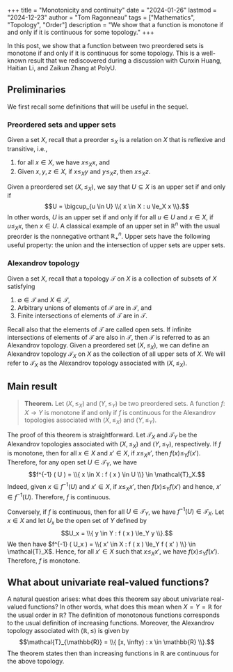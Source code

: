 +++
title = "Monotonicity and continuity"
date = "2024-01-26"
lastmod = "2024-12-23"
author = "Tom Ragonneau"
tags = ["Mathematics", "Topology", "Order"]
description = "We show that a function is monotone if and only if it is continuous for some topology."
+++

In this post, we show that a function between two preordered sets is monotone if and only if it is continuous for some topology.
This is a well-known result that we rediscovered during a discussion with Cunxin Huang, Haitian Li, and Zaikun Zhang at PolyU.

## Preliminaries

We first recall some definitions that will be useful in the sequel.

### Preordered sets and upper sets

Given a set $X$, recall that a preorder $\le_X$ is a relation on $X$ that is reflexive and transitive, i.e.,
1. for all $x \in X$, we have $x \le_X x$, and
2. Given $x, y, z \in X$, if $x \le_X y$ and $y \le_X z$, then $x \le_X z$.

Given a preordered set $(X, \le_X)$, we say that $U \subseteq X$ is an upper set if and only if
$$U = \bigcup_{u \in U} \\{ x \in X : u \le_X x \\}.$$
In other words, $U$ is an upper set if and only if for all $u \in U$ and $x \in X$, if $u \le_X x$, then $x \in U$.
A classical example of an upper set in $\mathbb{R}^n$ with the usual preorder is the nonnegative orthant $\mathbb{R}^n_+$.
Upper sets have the following useful property: the union and the intersection of upper sets are upper sets.

### Alexandrov topology

Given a set $X$, recall that a topology $\mathcal{T}$ on $X$ is a collection of subsets of $X$ satisfying
1. $\emptyset \in \mathcal{T}$ and $X \in \mathcal{T}$,
2. Arbitrary unions of elements of $\mathcal{T}$ are in $\mathcal{T}$, and
3. Finite intersections of elements of $\mathcal{T}$ are in $\mathcal{T}$.

Recall also that the elements of $\mathcal{T}$ are called open sets.
If infinite intersections of elements of $\mathcal{T}$ are also in $\mathcal{T}$, then $\mathcal{T}$ is referred to as an Alexandrov topology.
Given a preordered set $(X, \le_X)$, we can define an Alexandrov topology $\mathcal{T}_X$ on $X$ as the collection of all upper sets of $X$.
We will refer to $\mathcal{T}_X$ as the Alexandrov topology associated with $(X, \le_X)$.

## Main result

> **Theorem.**
> Let $(X, \le_X)$ and $(Y, \le_Y)$ be two preordered sets.
> A function $f \colon X \to Y$ is monotone if and only if $f$ is continuous for the Alexandrov topologies associated with $(X, \le_X)$ and $(Y, \le_Y)$.

The proof of this theorem is straightforward.
Let $\mathcal{T}_X$ and $\mathcal{T}_Y$ be the Alexandrov topologies associated with $(X, \le_X)$ and $(Y, \le_Y)$, respectively.
If $f$ is monotone, then for all $x \in X$ and $x' \in X$, if $x \le_X x'$, then $f ( x ) \le_Y f ( x' )$.
Therefore, for any open set $U \in \mathcal{T}_Y$, we have
$$f^{-1} ( U ) = \\{ x \in X : f ( x ) \in U \\} \in \mathcal{T}_X.$$
Indeed, given $x \in f^{-1} ( U )$ and $x' \in X$, if $x \le_X x'$, then $f ( x ) \le_Y f ( x' )$ and hence, $x' \in f^{-1} ( U )$.
Therefore, $f$ is continuous.

Conversely, if $f$ is continuous, then for all $U \in \mathcal{T}_Y$, we have $f^{-1} ( U ) \in \mathcal{T}_X$.
Let $x \in X$ and let $U_x$ be the open set of $Y$ defined by
$$U_x = \\{ y \in Y : f ( x ) \le_Y y \\}.$$
We then have $f^{-1} ( U_x ) = \\{ x' \in X : f ( x ) \le_Y f ( x' ) \\} \in \mathcal{T}_X$.
Hence, for all $x' \in X$ such that $x \le_X x'$, we have $f ( x ) \le_Y f ( x' )$.
Therefore, $f$ is monotone.

## What about univariate real-valued functions?

A natural question arises: what does this theorem say about univariate real-valued functions?
In other words, what does this mean when $X = Y = \mathbb{R}$ for the usual order in $\mathbb{R}$?
The definition of monotonous functions corresponds to the usual definition of increasing functions.
Moreover, the Alexandrov topology associated with $(\mathbb{R}, \le)$ is given by
$$\mathcal{T}_{\mathbb{R}} = \\{ [x, \infty) : x \in \mathbb{R} \\}.$$
The theorem states then than increasing functions in $\mathbb{R}$ are continuous for the above topology.
